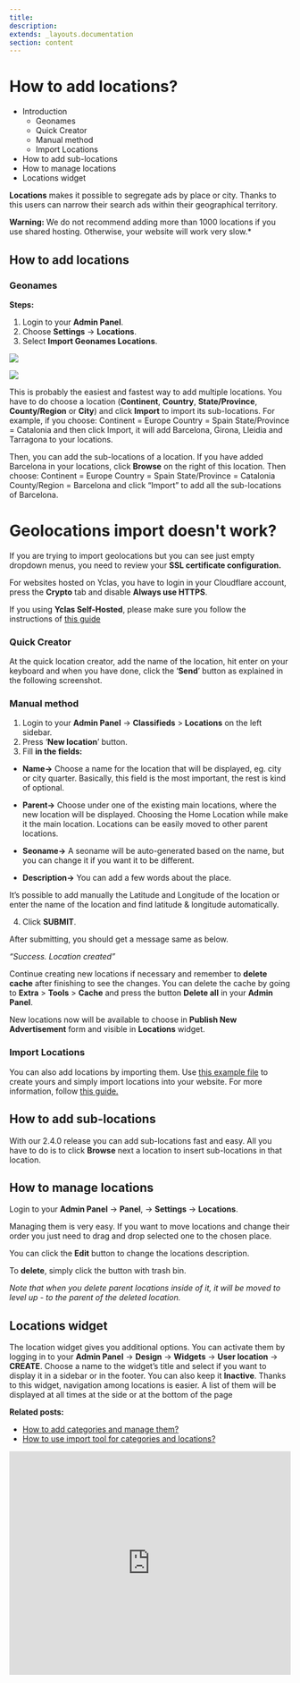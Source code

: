 ```yaml
---
title:
description:
extends: _layouts.documentation
section: content
---
```


# How to add locations?

-   Introduction
    -   Geonames
    -   Quick Creator
    -   Manual method
    -   Import Locations
-   How to add sub-locations
-   How to manage locations
-   Locations widget

**Locations**  makes it possible to segregate ads by place or city. Thanks to this users can narrow their search ads within their geographical territory.

**Warning:**  We do not recommend adding more than 1000 locations if you use shared hosting. Otherwise, your website will work very slow.*

## How to add locations

### Geonames

**Steps:**

1.  Login to your **Admin Panel**.
2.  Choose  **Settings**  ->  **Locations**.
3.  Select  **Import Geonames Locations**.

![](https://raw.githubusercontent.com/yclas/guides/master/images/Import%20location.jpg)

![](https://github.com/yclas/guides/blob/master/images/import%20location%20small.jpg)

This is probably the easiest and fastest way to add multiple locations.  You have to do choose a location (**Continent**, **Country**, **State/Province**, **County/Region** or **City**) and click  **Import**  to import its sub-locations.
For example, if you choose:
Continent = Europe
Country = Spain
State/Province = Catalonia
and then click Import, it will add Barcelona, Girona, Lleidia and Tarragona to your locations.

Then, you can add the sub-locations of a location.
If you have added Barcelona in your locations, click  **Browse**  on the right of this location.
Then choose:
Continent = Europe
Country = Spain
State/Province = Catalonia
County/Region = Barcelona
and click “Import” to add all the sub-locations of Barcelona.

# **Geolocations import doesn't work?**

If you are trying to import geolocations but you can see just empty dropdown menus, you need to review your **SSL certificate configuration.**

For  websites hosted on Yclas, you have to login in your Cloudflare account, press the  **Crypto**  tab and disable  **Always use HTTPS**.

If you using  **Yclas Self-Hosted**, please make sure you follow the instructions of [this guide](/docs/technical-http-to-https)

### Quick Creator

At the quick location creator, add the name of the location, hit  enter  on your keyboard and when you have done, click  the ‘**Send**’ button as explained in the following screenshot.



### Manual method

1. Login to your **Admin Panel** -> **Classifieds**  >  **Locations**  on the left sidebar.
2. Press ‘**New location**’ button.
3. Fill  **in the fields:**

-   **Name->**  Choose a name for the location that will be displayed, eg. city or city quarter. Basically, this field is the most important, the rest is kind of optional.

-   **Parent->**  Choose under one of the existing main locations, where the new location will be displayed. Choosing the Home Location while make it the main location. Locations can be easily moved to other parent locations.

-   **Seoname->**  A seoname will be auto-generated based on the name, but you can change it if you want it to be different.
-   **Description->**  You can add a few words about the place.

It’s possible to add manually the Latitude and Longitude of the location or enter the name of the location and find latitude & longitude automatically.

4. Click  **SUBMIT**.

After submitting, you should get a message same as below.

_“Success. Location created”_

Continue creating new locations if necessary and remember to  **delete cache**  after finishing to see the changes. You can delete the cache by going to  **Extra**  >  **Tools**  >  **Cache**  and press the button  **Delete all** in your **Admin Panel**.

New locations now will be available to choose in  **Publish New Advertisement**  form and visible in  **Locations** widget.

### Import Locations

You can also add locations by importing them. Use  [this example file](https://raw.githubusercontent.com/yclas/guides/master/samples/import_locations_example.csv)  to create yours and simply import locations into your website. For more information, follow  [this guide.](/docs/classifieds-how-to-import-tool-for-categories-and-location)

## How to add sub-locations

With our 2.4.0 release you can add sub-locations fast and easy. All you have to do is to click  **Browse**  next a location to insert sub-locations in that location.

## How to manage locations

Login to your **Admin Panel** -> **Panel**, ->   **Settings**  ->  **Locations**.

Managing them is very easy. If you want to move locations and change their order you just need to drag and drop selected one to the chosen place.

You can click the **Edit** button to change the locations description.

To  **delete**, simply  click  the button with trash bin.

_Note that when you delete parent locations inside of it, it will be moved to level up - to the parent of the deleted location._

## Locations widget

The location widget gives you additional options. You can activate them by logging in to your  **Admin Panel** ->   **Design**  ->  **Widgets** ->  **User location** ->  **CREATE**. Choose a name to the widget’s title and select if you want to display it in a sidebar or in the footer. You can also keep it  **Inactive**. Thanks to this widget, navigation among locations is easier. A list of them will be displayed at all times at the side or at the bottom of the page


**Related posts:**

-   [How to add categories and manage them?](/docs/classifieds-how-to-add-new-categories-and-manage-them)
-   [How to use import tool for categories and locations?](/docs/classifieds-how-to-import-tool-for-categories-and-location)


<iframe width="100%" height="400px" src="https://www.youtube.com/embed/ileb1ebLo6Q" title="Yclas video" frameborder="0" allow="accelerometer; autoplay; clipboard-write; encrypted-media; gyroscope; picture-in-picture" allowfullscreen></iframe>
 
